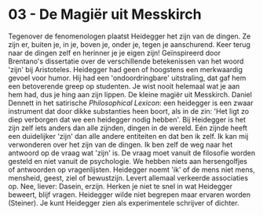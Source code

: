 # 03 - De Magiër uit Messkirch
Tegenover de fenomenologen plaatst Heidegger het zijn van de dingen. Ze zijn er, buiten je, in je, boven je, onder je, tegen je aanschurend. Keer terug naar de dingen zelf en herinner je je eigen zijn! Geïnspireerd door Brentano's dissertatie over de verschillende betekenissen van het woord 'zijn' bij Aristoteles. Heidegger had geen of hoogstens een merkwaardig gevoel voor humor. Hij had een 'ondoordringbare' uitstraling, dat gaf hem een betoverende greep op studenten. Je wist nooit helemaal wat je aan hem had, dus je hing aan zijn lippen. De kleine magiër uit Messkirch. Daniel Dennett in het satirische *Philosophical Lexicon*: een heidegger is een zwaar instrument dat door dikke substanties heen boort, als in de zin: 'Het ligt zo diep verborgen dat we een heidegger nodig hebben'. Bij Heidegger is het zijn zelf iets anders dan alle zijnden, dingen in de wereld. Eén zijnde heeft een duidelijker 'zijn' dan alle andere entiteiten en dat ben ik zelf. Ik kan mij verwonderen over het zijn van de dingen. Ik ben zelf de weg naar het antwoord op de vraag wat 'zijn' is. De vraag moet vanuit de filosofie worden gesteld en niet vanuit de psychologie. We hebben niets aan hersengolfjes of antwoorden op vragenlijsten. Heidegger noemt 'ik' of de mens niet mens, mensheid, geest, ziel of bewustzijn. Levert allemaal verkeerde associaties op. Nee, liever: Dasein, erzijn. Herken je niet te snel in wat Heidegger beweert, blijf vragen. Heidegger wilde niet begrepen maar ervaren worden (Steiner). Je kunt Heidegger zien als experimentele schrijver of dichter.